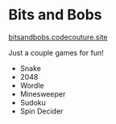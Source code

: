 # Bits and Bobs

[bitsandbobs.codecouture.site](http://bitsandbobs.codecouture.site/)

Just a couple games for fun!

- Snake
- 2048
- Wordle
- Minesweeper
- Sudoku
- Spin Decider
